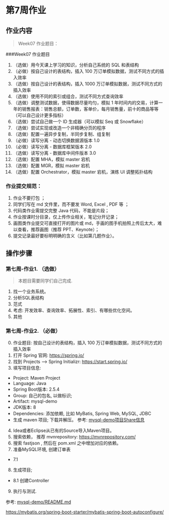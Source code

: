 # 第7周作业


## 作业内容

> Week07 作业题目：

###Week07 作业题目

1. （选做）用今天课上学习的知识，分析自己系统的 SQL 和表结构
2. （必做）按自己设计的表结构，插入 100 万订单模拟数据，测试不同方式的插入效率
3. （选做）按自己设计的表结构，插入 1000 万订单模拟数据，测试不同方式的插入效率
4. （选做）使用不同的索引或组合，测试不同方式查询效率
5. （选做）调整测试数据，使得数据尽量均匀，模拟 1 年时间内的交易，计算一年的销售报表：销售总额，订单数，客单价，每月销售量，前十的商品等等（可以自己设计更多指标）
6. （选做）尝试自己做一个 ID 生成器（可以模拟 Seq 或 Snowflake）
7. （选做）尝试实现或改造一个非精确分页的程序
8. （选做）配置一遍异步复制，半同步复制、组复制
9. （必做）读写分离 - 动态切换数据源版本 1.0
10. （必做）读写分离 - 数据库框架版本 2.0
11. （选做）读写分离 - 数据库中间件版本 3.0
12. （选做）配置 MHA，模拟 master 宕机
13. （选做）配置 MGR，模拟 master 宕机
14. （选做）配置 Orchestrator，模拟 master 宕机，演练 UI 调整拓扑结构

### 作业提交规范：

1. 作业不要打包 ；
2. 同学们写在 md 文件里，而不要发 Word, Excel , PDF 等 ；
3. 代码类作业需提交完整 Java 代码，不能是片段；
4. 作业按课时分目录，仅上传作业相关，笔记分开记录；
5. 画图类作业提交可直接打开的图片或 md，手画的图手机拍照上传后太大，难以查看，推荐画图（推荐 PPT、Keynote）；
6. 提交记录最好要标明明确的含义（比如第几题作业）。



## 操作步骤


### 第七周-作业1. （选做）

> 本题目需要同学们自己完成.

1. 找一个业务系统。
2. 分析SQL表结构
3. 范式
4. 考虑: 开发效率、查询效率、拓展性、索引、有哪些优化空间。
5. 其他


### 第七周-作业2. （必做）

0. 作业题目: 按自己设计的表结构，插入 100 万订单模拟数据，测试不同方式的插入效率
1. 打开 Spring 官网: https://spring.io/
2. 找到 Projects --> Spring Initializr:  https://start.spring.io/
3. 填写项目信息:
  * Project: Maven Project
  * Language: Java
  * Spring Boot版本: 2.5.4
  * Group: 自己的包名, 以做标识;
  * Artifact: mysql-demo
  * JDK版本: 8
  * Dependencies: 添加依赖, 比如 MyBatis, Spring Web, MySQL, JDBC
  * 生成 maven 项目; 下载并解压。 参考: [mysql-demo项目Share信息](https://start.spring.io/#!type=maven-project&language=java&platformVersion=2.5.4&packaging=jar&jvmVersion=1.8&groupId=com.cncounter&artifactId=mysql-demo&name=mysql-demo&description=MySQL%20Demo&packageName=com.cncounter.mysql-demo&dependencies=mybatis,web,mysql,data-jdbc)

4. Idea或者Eclipse从已有的Source导入Maven项目。
5. 搜索依赖， 推荐 mvnrepository: https://mvnrepository.com/
6. 搜索 fastjson , 然后在 pom.xml 之中增加对应的依赖。
7. 准备MySQL环境, 创建订单表
  - 7.1
8. 生成项目;
  - 8.1 创建Controller
9. 执行与测试.

参考: [mysql-demo/README.md](./mysql-demo/README.md)


https://mybatis.org/spring-boot-starter/mybatis-spring-boot-autoconfigure/

